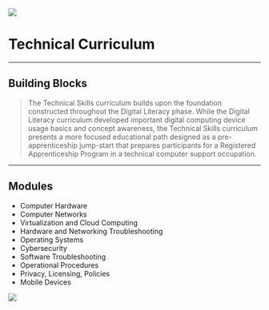 <img src="../img/network.jpg">

# Technical Curriculum
---

## Building Blocks

> The Technical Skills curriculum builds upon the foundation constructed throughout the Digital Literacy phase. While the Digital Literacy curriculum developed important digital computing device usage basics and concept awareness, the Technical Skills curriculum presents a more focused educational path designed as a pre-apprenticeship jump-start that prepares participants for a Registered Apprenticeship Program in a technical computer support occupation.   

---
## Modules

- Computer Hardware
- Computer Networks
- Virtualization and Cloud Computing
- Hardware and Networking Troubleshooting
- Operating Systems
- Cybersecurity
- Software Troubleshooting
- Operational Procedures
- Privacy, Licensing, Policies
- Mobile Devices

<img src="../img/circuit_board.png">



